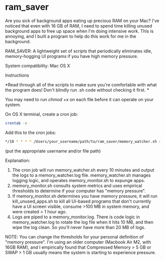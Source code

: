 # ram_saver

Are you sick of background apps eating up precious RAM on your Mac? I've noticed that even with 16 GB of RAM, I need to spend time killing unused background apps to free up space when I'm doing intensive work. This is annoying, and I built a program to help do this work for me in the background.

RAM_SAVER: A lightweight set of scripts that periodically eliminates idle, memory-hogging UI programs if you have high memory pressure.

System compatibility: Mac OS X

Instructions

*Read through all of the scripts to make sure you're comfortable with what the program does! Don't blindly run .sh code without checking it first. *

You may need to run *chmod +x* on each file before it can operate on your system.

On OS X terminal, create a cron job: 

```bash
crontab -e
```

Add this to the cron jobs: 

```bash
*/10 * * * * /Users/your_username/path/to/ram_saver/memory_watcher.sh >> /Users/your_username/path/to/ram_saver/memory_watcher.log 2>&1
```
(put the appropriate username and/or file path)

Explanation: 
1. The cron job will run memory_watcher.sh every 10 minutes and output the logs to a memory_watcher.log file. memory_watcher.sh manages logging logic, and operates memory_monitor.sh to expunge apps.
2. memory_monitor.sh consults system metrics and uses empirical thresholds to determine if your computer has "memory pressure".
3. If memory_monitor.sh determines you have memory pressure, it will run kill_unused_apps.sh to kill all UI-based programs that don't currently have a UI screen visible, consume >100 MB in system memory, and were created > 1 hour ago.
4. Logs are piped to a memory_monitor.log. There is code logic in memory_watcher.log to rotate the log file when it hits 10 MB, and then wipe the log clean. So you'll never have more than 20 MB of logs.

NOTE: You can change the thresholds for your personal definition of "memory pressure". I'm using an older computer (Macbook Air M2, with 16GB RAM), and I empirically found that Compressed Memory > 5 GB or SWAP > 1 GB usually means the system is starting to experience pressure. 


